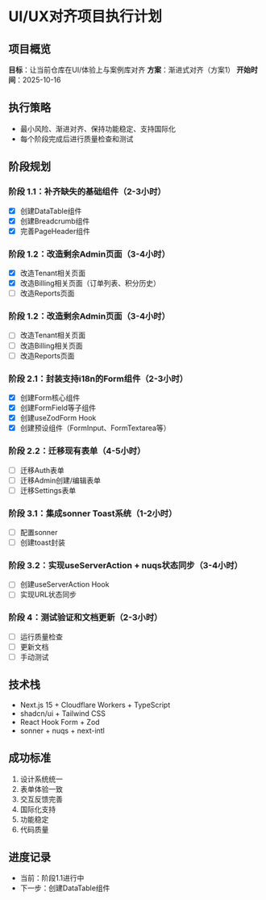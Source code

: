# UI/UX对齐项目执行计划

## 项目概览
**目标**：让当前仓库在UI/体验上与案例库对齐
**方案**：渐进式对齐（方案1）
**开始时间**：2025-10-16

## 执行策略
- 最小风险、渐进对齐、保持功能稳定、支持国际化
- 每个阶段完成后进行质量检查和测试

## 阶段规划

### 阶段 1.1：补齐缺失的基础组件（2-3小时）
- [x] 创建DataTable组件
- [x] 创建Breadcrumb组件
- [x] 完善PageHeader组件

### 阶段 1.2：改造剩余Admin页面（3-4小时）
- [x] 改造Tenant相关页面
- [x] 改造Billing相关页面（订单列表、积分历史）
- [ ] 改造Reports页面

### 阶段 1.2：改造剩余Admin页面（3-4小时）
- [ ] 改造Tenant相关页面
- [ ] 改造Billing相关页面
- [ ] 改造Reports页面

### 阶段 2.1：封装支持i18n的Form组件（2-3小时）
- [x] 创建Form核心组件
- [x] 创建FormField等子组件
- [x] 创建useZodForm Hook
- [x] 创建预设组件（FormInput、FormTextarea等）

### 阶段 2.2：迁移现有表单（4-5小时）
- [ ] 迁移Auth表单
- [ ] 迁移Admin创建/编辑表单
- [ ] 迁移Settings表单

### 阶段 3.1：集成sonner Toast系统（1-2小时）
- [ ] 配置sonner
- [ ] 创建toast封装

### 阶段 3.2：实现useServerAction + nuqs状态同步（3-4小时）
- [ ] 创建useServerAction Hook
- [ ] 实现URL状态同步

### 阶段 4：测试验证和文档更新（2-3小时）
- [ ] 运行质量检查
- [ ] 更新文档
- [ ] 手动测试

## 技术栈
- Next.js 15 + Cloudflare Workers + TypeScript
- shadcn/ui + Tailwind CSS
- React Hook Form + Zod
- sonner + nuqs + next-intl

## 成功标准
1. 设计系统统一
2. 表单体验一致
3. 交互反馈完善
4. 国际化支持
5. 功能稳定
6. 代码质量

## 进度记录
- 当前：阶段1.1进行中
- 下一步：创建DataTable组件